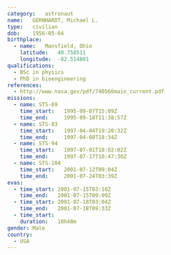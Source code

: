 ```yaml
---
category:	astronaut
name:	GERNHARDT, Michael L.
type:	civilian
dob:	1956-05-04
birthplace:
  - name:	Mansfield, Ohio
    latitude:	40.758511
    longitude:	-82.514801
qualifications:
  - BSc in physics
  - PhD in bioengineering
references:
  - http://www.nasa.gov/pdf/740566main_current.pdf
missions:
  - name: STS-69
    time_start:   1995-09-07T15:09Z
    time_end:     1995-09-18T11:38:57Z
  - name: STS-83
    time_start:   1997-04-04T19:20:32Z
    time_end:     1997-04-08T18:34Z
  - name: STS-94
    time_start:   1997-07-01T18:02:02Z
    time_end:     1997-07-17T10:47:30Z
  - name: STS-104
    time_start:   2001-07-12T09:04Z
    time_end:     2001-07-24T03:39Z
evas:
  - time_start: 2001-07-15T03:10Z
    time_end:   2001-07-15T09:09Z
  - time_start: 2001-07-18T03:04Z
    time_end:   2001-07-18T09:33Z
  - time_start: 
    duration:   10h48m
gender:	Male
country:
  - USA
---
```

